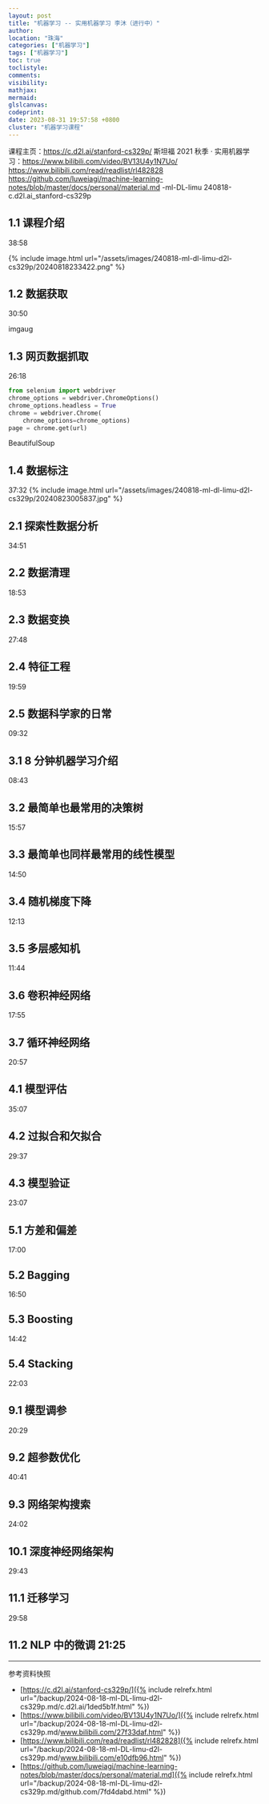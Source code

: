 ```yaml
---
layout: post
title: "机器学习 -- 实用机器学习 李沐（进行中）"
author:
location: "珠海"
categories: ["机器学习"]
tags: ["机器学习"]
toc: true
toclistyle:
comments:
visibility:
mathjax:
mermaid:
glslcanvas:
codeprint:
date: 2023-08-31 19:57:58 +0800
cluster: "机器学习课程"
---
```


课程主页：<https://c.d2l.ai/stanford-cs329p/>
斯坦福 2021 秋季 · 实用机器学习：<https://www.bilibili.com/video/BV13U4y1N7Uo/>
<https://www.bilibili.com/read/readlist/rl482828>
<https://github.com/luweiagi/machine-learning-notes/blob/master/docs/personal/material.md>
-ml-DL-limu
240818-c.d2l.ai_stanford-cs329p


## 1.1 课程介绍

38:58

{% include image.html url="/assets/images/240818-ml-dl-limu-d2l-cs329p/20240818233422.png" %}


## 1.2 数据获取

30:50

imgaug


## 1.3 网页数据抓取

26:18

```python
from selenium import webdriver
chrome_options = webdriver.ChromeOptions()
chrome_options.headless = True
chrome = webdriver.Chrome(
    chrome_options=chrome_options)
page = chrome.get(url)
```

BeautifulSoup


## 1.4 数据标注

37:32
{% include image.html url="/assets/images/240818-ml-dl-limu-d2l-cs329p/20240823005837.jpg" %}


## 2.1 探索性数据分析

34:51


## 2.2 数据清理

18:53


## 2.3 数据变换

27:48


## 2.4 特征工程

19:59


## 2.5 数据科学家的日常

09:32


## 3.1 8 分钟机器学习介绍

08:43


## 3.2 最简单也最常用的决策树

15:57


## 3.3 最简单也同样最常用的线性模型

14:50


## 3.4 随机梯度下降

12:13


## 3.5 多层感知机

11:44


## 3.6 卷积神经网络

17:55


## 3.7 循环神经网络

20:57


## 4.1 模型评估

35:07


## 4.2 过拟合和欠拟合

29:37


## 4.3 模型验证

23:07


## 5.1 方差和偏差

17:00


## 5.2 Bagging

16:50


## 5.3 Boosting

14:42


## 5.4 Stacking

22:03


## 9.1 模型调参

20:29


## 9.2 超参数优化

40:41


## 9.3 网络架构搜索

24:02


## 10.1 深度神经网络架构

29:43


## 11.1 迁移学习

29:58


## 11.2 NLP 中的微调 21:25



<hr class='reviewline'/>
<p class='reviewtip'><script type='text/javascript' src='{% include relref.html url="/assets/reviewjs/blogs/2024-08-18-ml-DL-limu-d2l-cs329p.md.js" %}'></script></p>
<font class='ref_snapshot'>参考资料快照</font>

- [https://c.d2l.ai/stanford-cs329p/]({% include relrefx.html url="/backup/2024-08-18-ml-DL-limu-d2l-cs329p.md/c.d2l.ai/1ded5b1f.html" %})
- [https://www.bilibili.com/video/BV13U4y1N7Uo/]({% include relrefx.html url="/backup/2024-08-18-ml-DL-limu-d2l-cs329p.md/www.bilibili.com/27f33daf.html" %})
- [https://www.bilibili.com/read/readlist/rl482828]({% include relrefx.html url="/backup/2024-08-18-ml-DL-limu-d2l-cs329p.md/www.bilibili.com/e10dfb96.html" %})
- [https://github.com/luweiagi/machine-learning-notes/blob/master/docs/personal/material.md]({% include relrefx.html url="/backup/2024-08-18-ml-DL-limu-d2l-cs329p.md/github.com/7fd4dabd.html" %})
